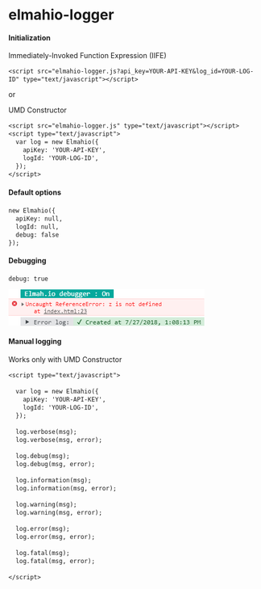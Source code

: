 # elmahio-logger

#### Initialization

Immediately-Invoked Function Expression (IIFE)
```
<script src="elmahio-logger.js?api_key=YOUR-API-KEY&log_id=YOUR-LOG-ID" type="text/javascript"></script>
```
or

UMD Constructor
```
<script src="elmahio-logger.js" type="text/javascript"></script>
<script type="text/javascript">
  var log = new Elmahio({
    apiKey: 'YOUR-API-KEY',
    logId: 'YOUR-LOG-ID',
  });
</script>
```

#### Default options
```
new Elmahio({
  apiKey: null,
  logId: null,
  debug: false
});
```

#### Debugging
```
debug: true
```
![debugging true - demo](debug-true.png)

#### Manual logging
Works only with UMD Constructor
```
<script type="text/javascript">

  var log = new Elmahio({
    apiKey: 'YOUR-API-KEY',
    logId: 'YOUR-LOG-ID',
  });

  log.verbose(msg);
  log.verbose(msg, error);

  log.debug(msg);
  log.debug(msg, error);

  log.information(msg);
  log.information(msg, error);

  log.warning(msg);
  log.warning(msg, error);

  log.error(msg);
  log.error(msg, error);

  log.fatal(msg);
  log.fatal(msg, error);

</script>
```
